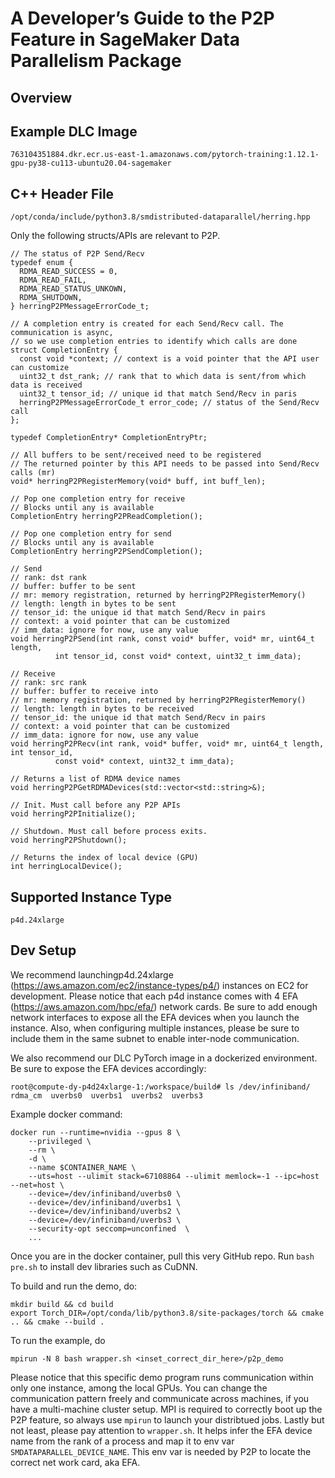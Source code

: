 # A Developer’s Guide to the P2P Feature in SageMaker Data Parallelism Package

## Overview

## Example DLC Image
```
763104351884.dkr.ecr.us-east-1.amazonaws.com/pytorch-training:1.12.1-gpu-py38-cu113-ubuntu20.04-sagemaker
```
## C++ Header File
```
/opt/conda/include/python3.8/smdistributed-dataparallel/herring.hpp
```
Only the following structs/APIs are relevant to P2P.
```
// The status of P2P Send/Recv
typedef enum {
  RDMA_READ_SUCCESS = 0,
  RDMA_READ_FAIL,
  RDMA_READ_STATUS_UNKOWN,
  RDMA_SHUTDOWN,
} herringP2PMessageErrorCode_t;

// A completion entry is created for each Send/Recv call. The communication is async,
// so we use completion entries to identify which calls are done
struct CompletionEntry {
  const void *context; // context is a void pointer that the API user can customize
  uint32_t dst_rank; // rank that to which data is sent/from which data is received
  uint32_t tensor_id; // unique id that match Send/Recv in paris
  herringP2PMessageErrorCode_t error_code; // status of the Send/Recv call
};

typedef CompletionEntry* CompletionEntryPtr;

// All buffers to be sent/received need to be registered
// The returned pointer by this API needs to be passed into Send/Recv calls (mr)
void* herringP2PRegisterMemory(void* buff, int buff_len);
  
// Pop one completion entry for receive
// Blocks until any is available
CompletionEntry herringP2PReadCompletion();

// Pop one completion entry for send
// Blocks until any is available
CompletionEntry herringP2PSendCompletion();

// Send
// rank: dst rank
// buffer: buffer to be sent
// mr: memory registration, returned by herringP2PRegisterMemory()
// length: length in bytes to be sent
// tensor_id: the unique id that match Send/Recv in pairs
// context: a void pointer that can be customized
// imm_data: ignore for now, use any value
void herringP2PSend(int rank, const void* buffer, void* mr, uint64_t length,
          int tensor_id, const void* context, uint32_t imm_data);

// Receive
// rank: src rank
// buffer: buffer to receive into
// mr: memory registration, returned by herringP2PRegisterMemory()
// length: length in bytes to be received
// tensor_id: the unique id that match Send/Recv in pairs
// context: a void pointer that can be customized
// imm_data: ignore for now, use any value
void herringP2PRecv(int rank, void* buffer, void* mr, uint64_t length, int tensor_id,
          const void* context, uint32_t imm_data);

// Returns a list of RDMA device names
void herringP2PGetRDMADevices(std::vector<std::string>&);

// Init. Must call before any P2P APIs
void herringP2PInitialize();

// Shutdown. Must call before process exits.
void herringP2PShutdown();

// Returns the index of local device (GPU)
int herringLocalDevice();
```

## Supported Instance Type
```
p4d.24xlarge
```

## Dev Setup

We recommend launchingp4d.24xlarge (https://aws.amazon.com/ec2/instance-types/p4/) instances on EC2 for development. Please notice that each p4d instance comes with 4 EFA (https://aws.amazon.com/hpc/efa/) network cards. Be sure to add enough network interfaces to expose all the EFA devices when you launch the instance. Also, when configuring multiple instances, please be sure to include them in the same subnet to enable inter-node communication.

We also recommend our DLC PyTorch image in a dockerized environment. Be sure to expose the EFA devices accordingly:
```
root@compute-dy-p4d24xlarge-1:/workspace/build# ls /dev/infiniband/
rdma_cm  uverbs0  uverbs1  uverbs2  uverbs3
```
Example docker command:
```
docker run --runtime=nvidia --gpus 8 \
    --privileged \
    --rm \
    -d \
    --name $CONTAINER_NAME \
    --uts=host --ulimit stack=67108864 --ulimit memlock=-1 --ipc=host --net=host \
    --device=/dev/infiniband/uverbs0 \
    --device=/dev/infiniband/uverbs1 \
    --device=/dev/infiniband/uverbs2 \
    --device=/dev/infiniband/uverbs3 \
    --security-opt seccomp=unconfined  \
    ...
```
Once you are in the docker container, pull this very GitHub repo. Run `bash pre.sh` to install dev libraries such as CuDNN.

To build and run the demo, do:

```
mkdir build && cd build
export Torch_DIR=/opt/conda/lib/python3.8/site-packages/torch && cmake .. && cmake --build .
```

To run the example, do
```
mpirun -N 8 bash wrapper.sh <inset_correct_dir_here>/p2p_demo
```

Please notice that this specific demo program runs communication within only one instance, among the local GPUs. You can change the communication pattern freely and communicate across machines, if you have a multi-machine cluster setup. MPI is required to correctly boot up the P2P feature, so always use `mpirun` to launch your distribtued jobs. Lastly but not least, please pay attention to `wrapper.sh`. It helps infer the EFA device name from the rank of a process and map it to env var `SMDATAPARALLEL_DEVICE_NAME`. This env var is needed by P2P to locate the correct net work card, aka EFA.

